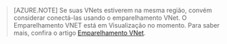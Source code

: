 >[AZURE.NOTE] Se suas VNets estiverem na mesma região, convém considerar conectá-las usando o emparelhamento VNet. O Emparelhamento VNET está em Visualização no momento. Para saber mais, confira o artigo [Emparelhamento VNet](../articles/virtual-network/virtual-network-peering-overview.md).

<!---HONumber=AcomDC_0803_2016-->